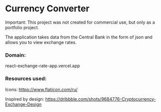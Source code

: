 # Currency Converter

Important: This project was not created for commercial use, but only as a portfolio project. 

The application takes data from the Central Bank in the form of json and allows you to view exchange rates. 


### Domain:

react-exchange-rate-app.vercel.app


### Resources used:

Icons: https://www.flaticon.com/ru/

Inspired by design: https://dribbble.com/shots/9684776-Cryptocurrency-Exchange-Design


